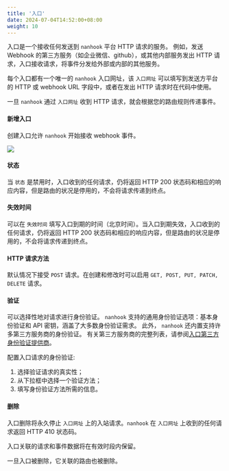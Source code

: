 ```yaml
---
title: '入口'
date: 2024-07-04T14:52:00+08:00
weight: 10
---
```



入口是一个接收任何发送到 `nanhook` 平台 HTTP 请求的服务。
例如，发送 Webhook 的第三方服务（如企业微信、github），或其他内部服务发出 HTTP 请求，入口接收请求，将事件分发给外部或内部的其他服务。

每个入口都有一个唯一的 `nanhook` 入口网址，该 `入口网址` 可以填写到发送方平台的 HTTP 或 webhook URL 字段中，或者在发出 HTTP 请求时在代码中使用。

一旦 `nanhook` 通过 `入口网址` 收到 HTTP 请求，就会根据您的路由规则传递事件。

#### 新增入口

创建入口允许 `nanhook` 开始接收 webhook 事件。

![](/docs/manual/new_source.png)

#### 状态

当 `状态` 是禁用时，入口收到的任何请求，仍将返回 HTTP 200 状态码和相应的响应内容，但是路由的状况是停用的，不会将请求传递到终点。

#### 失效时间

可以在 `失效时间` 填写入口到期的时间（北京时间）。当入口到期失效，入口收到的任何请求，仍将返回 HTTP 200 状态码和相应的响应内容，但是路由的状况是停用的，不会将请求传递到终点。

#### HTTP 请求方法

默认情况下接受 `POST` 请求。在创建和修改时可以启用 `GET, POST, PUT, PATCH, DELETE` 请求。

#### 验证

可以选择性地对请求进行身份验证。 `nanhook` 支持的通用身份验证选项：基本身份验证和 API 密钥，涵盖了大多数身份验证需求。
此外， `nanhook` 还内置支持许多第三方服务商的身份验证。
有关第三方服务商的完整列表，请参阅[入口第三方身份验证提供商](/docs/manual/authentication#source)。

配置入口请求的身份验证:
1. 选择验证请求的真实性；
2. 从下拉框中选择一个验证方法；
3. 填写身份验证方法所需的信息。

#### 删除

入口删除将永久停止 `入口网址` 上的入站请求。`nanhook` 在 `入口网址` 上收到的任何请求返回 HTTP 410 状态码。

入口关联的请求和事件数据将在有效时段内保留。

一旦入口被删除，它关联的路由也被删除。